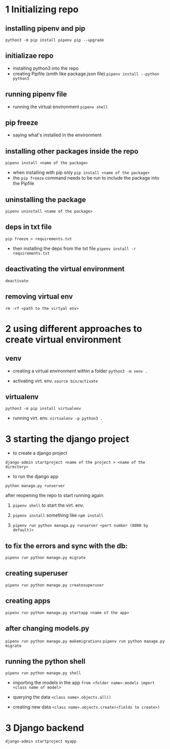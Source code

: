 # 1 Initializing repo

## installing pipenv and pip
`python3 -m pip install pipenv pip --upgrade`

## initializae repo
- installing python3 into the repo 
- creating Pipfile (smth like package.json file)
`pipenv install --python python3`

## running pipenv file
- running the  virtual environment
`pipenv shell`

## pip freeze 
- saying what's installed in the environment

## installing other packages inside the repo
`pipenv install <name of the package>`
- when installing with pip only
`pip install <name of the package>`
- the `pip freeze` command needs to be run to include the package into the Pipfile

## uninstalling the package
`pipenv uninstall <name of the package>`

## deps in txt file
`pip freeze > requirements.txt`
- then installing the deps from the txt file
`pipenv install -r requirements.txt`

## deactivating the virtual environment
`deactivate`

## removing virtual env
`rm -rf <path to the virtyal env>`

# 2 using different approaches to create virtual environment

## venv
- creating a virtual environment within a folder
`python3 -m venv .`

- activating virt. env.
`source bin/activate`

## virtualenv
`python3 -m pip install virtualenv`
- running virt. env.
`virtualenv -p python3 .`   

# 3 starting the django project
- to create a django project

`django-admin startproject <name of the project > <name of the directory>`

- to run the django app

`python manage.py runserver`

after reopening the repo to start running again:
1. `pipenv shell` to start the virt. env.

2. `pipenv install` something like `npm install`

3. `pipenv run python managa.py runserver <port number (8000 by default)>`

## to fix the errors and sync with the db: 
`pipenv run python manage.py migrate`

## creating superuser
`pipenv run python manage.py createsuperuser`

## creating apps
`pipenv run python manage.py startapp <name of the app>`

## after changing models.py
`pipenv run python manage.py makemigrations`
`pipenv run python manage.py migrate`

## running the python shell

`pipenv run python manage.py shell`

- importing the models in the app
`from <folder name>.models import <class name of model>`

- querying the data 
`<class name>.objects.all()`

- creating new data
`<class name>.objects.create(<fields to create>)`

# 3 Django backend
`django-admin startproject myapp`